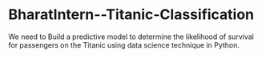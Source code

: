 # BharatIntern--Titanic-Classification

 We need to Build a predictive model to determine the likelihood of survival for passengers on the Titanic using data science technique in Python.
